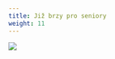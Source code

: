 ```yaml
---
title: Již brzy pro seniory
weight: 11
---
```

![](/images/uploads/2020-05-28_obec_db_vgv_jarni_autobusovy_vylet.jpg)

![]()